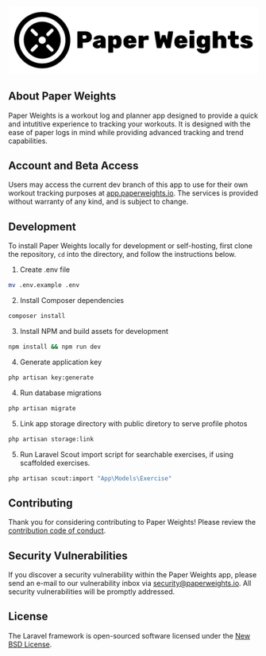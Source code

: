 <p align="center"><a href="https://paperweights.io" target="_blank"><img src="https://raw.githubusercontent.com/james-geiger/paper-weights/main/art/paperweights-white-lockout.png" width="600"></a></p>

## About Paper Weights

Paper Weights is a workout log and planner app designed to provide a quick and intutitive experience to tracking your workouts.  It is designed with the ease of paper logs in mind while providing advanced tracking and trend capabilities.

## Account and Beta Access

Users may access the current dev branch of this app to use for their own workout tracking purposes at [app.paperweights.io](https://app.paperweights.io).  The services is provided without warranty of any kind, and is subject to change.

## Development

To install Paper Weights locally for development or self-hosting, first clone the repository, `cd` into the directory, and follow the instructions below.

1. Create .env file

``` bash
mv .env.example .env
```

2. Install Composer dependencies

``` bash
composer install
```

3. Install NPM and build assets for development

``` bash
npm install && npm run dev
```

4. Generate application key

``` bash
php artisan key:generate
```

4. Run database migrations

``` bash
php artisan migrate
```

5. Link app storage directory with public diretory to serve profile photos

``` bash
php artisan storage:link
```

5. Run Laravel Scout import script for searchable exercises, if using scaffolded exercises.

``` bash
php artisan scout:import "App\Models\Exercise"
```

## Contributing

Thank you for considering contributing to Paper Weights! Please review the [contribution code of conduct](https://github.com/james-geiger/paper-weights/blob/main/CODE_OF_CONDUCT.md).

## Security Vulnerabilities

If you discover a security vulnerability within the Paper Weights app, please send an e-mail to our vulnerability inbox via [security@paperweights.io](mailto:security@paperweights.io). All security vulnerabilities will be promptly addressed.

## License

The Laravel framework is open-sourced software licensed under the [New BSD License](https://github.com/james-geiger/paper-weights/blob/main/LICENSE.md).
